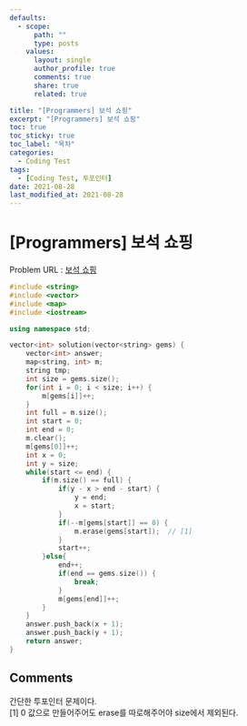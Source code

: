 ```yaml
---
defaults:
  - scope:
      path: ""
      type: posts
    values:
      layout: single
      author_profile: true
      comments: true
      share: true
      related: true

title: "[Programmers] 보석 쇼핑"
excerpt: "[Programmers] 보석 쇼핑"
toc: true
toc_sticky: true
toc_label: "목차"
categories:
  - Coding Test
tags:
  - [Coding Test, 투포인터]
date: 2021-08-28
last_modified_at: 2021-08-28
---
```

# [Programmers] 보석 쇼핑

Problem URL : [보석 쇼핑](https://programmers.co.kr/learn/courses/30/lessons/67258)

```cpp
#include <string>
#include <vector>
#include <map>
#include <iostream>

using namespace std;

vector<int> solution(vector<string> gems) {
    vector<int> answer;
    map<string, int> m;
    string tmp;
    int size = gems.size();
    for(int i = 0; i < size; i++) {
        m[gems[i]]++;
    }
    int full = m.size();
    int start = 0;
    int end = 0;
    m.clear();
    m[gems[0]]++;
    int x = 0;
    int y = size;
    while(start <= end) {
        if(m.size() == full) {
            if(y - x > end - start) {
                y = end;
                x = start;
            }
            if(--m[gems[start]] == 0) {
                m.erase(gems[start]);  // [1]
            }
            start++;
        }else{            
            end++;
            if(end == gems.size()) {
                break;
            }
            m[gems[end]]++;
        }
    }
    answer.push_back(x + 1);
    answer.push_back(y + 1);
    return answer;
}
```
## Comments
간단한 투포인터 문제이다.  
[1] 0 값으로 만들어주어도 erase를 따로해주어야 size에서 제외된다.